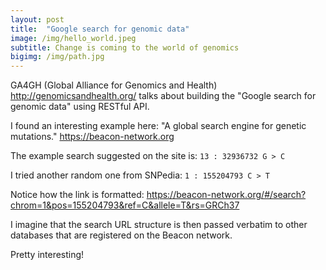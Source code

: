 ```yaml
---
layout: post
title:  "Google search for genomic data"
image: /img/hello_world.jpeg
subtitle: Change is coming to the world of genomics
bigimg: /img/path.jpg
---
```


GA4GH (Global Alliance for Genomics and Health) http://genomicsandhealth.org/ talks about building 
the "Google search for genomic data" using RESTful API. 

I found an interesting example here:
"A global search engine for genetic mutations." https://beacon-network.org

The example search suggested on the site is: `13 : 32936732 G > C`

I tried another random one from SNPedia: `1 : 155204793 C > T`

Notice how the link is formatted:
https://beacon-network.org/#/search?chrom=1&pos=155204793&ref=C&allele=T&rs=GRCh37

I imagine that the search URL structure is then passed verbatim to other databases that are registered on the Beacon network. 

Pretty interesting!
